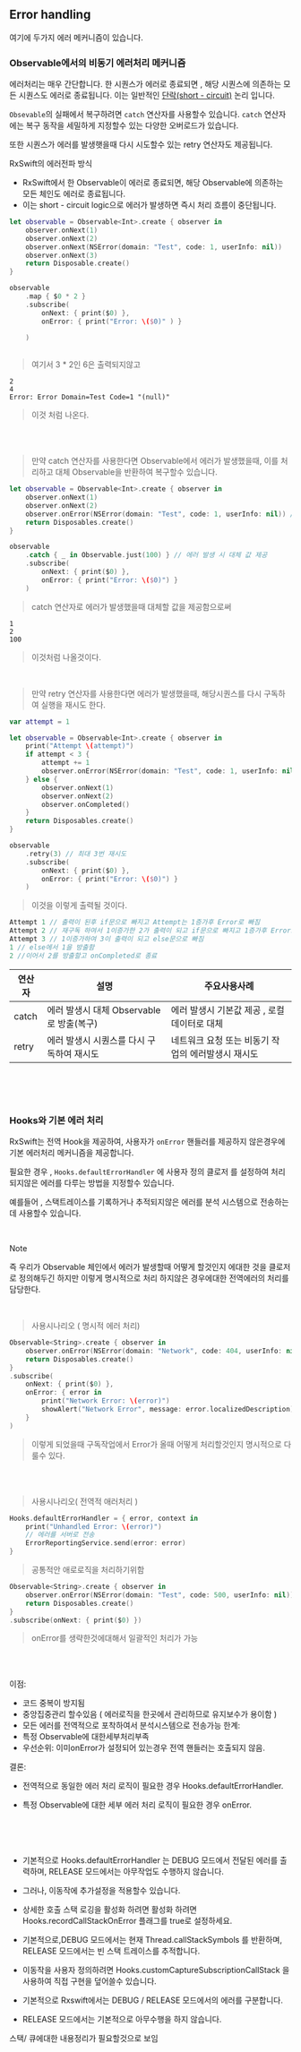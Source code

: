## Error handling

여기에 두가지 에러 메커니즘이 있습니다. 

### Observable에서의 비동기 에러처리 메커니즘

에러처리는 매우 간단합니다.
한 시퀀스가 에러로 종료되면 , 해당 시퀀스에 의존하는 모든 시퀀스도 에러로 종료됩니다.
이는 일반적인 [단락(short - circuit)](https://github.com/Rinkim0515/RxSwift2025/blob/main/Docs/%EC%B6%94%EA%B0%80%20%ED%95%99%EC%8A%B5%EC%9E%90%EB%A3%8C/Short_Circuit_Logic.md) 논리 입니다.

`Obsevable`의 실패에서 복구하려면 `catch` 연산자를 사용할수 있습니다.
`catch` 연산자에는 복구 동작을 세밀하게 지정할수 있는 다양한 오버로드가 있습니다. 

또한 시퀀스가 에러를 발생햇을때 다시 시도할수 있는 retry 연산자도 제공됩니다. 

RxSwift의 에러전파 방식 
-  RxSwift에서 한 Observable이 에러로 종료되면, 해당 Observable에 의존하는 모든 체인도 에러로 종료됩니다. 
- 이는 short - circuit logic으로 에러가 발생하면 즉시 처리 흐름이 중단됩니다.

```swift
let observable = Observable<Int>.create { observer in 
	observer.onNext(1)
	observer.onNext(2)
	observer.onNext(NSError(domain: "Test", code: 1, userInfo: nil))
	observer.onNext(3)
	return Disposable.create()
}

observable
	.map { $0 * 2 }
	.subscribe(
		onNext: { print($0) },
		onError: { print("Error: \($0)" ) }
	
	)
	
```
> 여기서 3 * 2인  6은 출력되지않고
```
2
4
Error: Error Domain=Test Code=1 "(null)"
```
> 이것 처럼 나온다.

</br>
</br>

> 만약 catch 연산자를 사용한다면 Observable에서 에러가 발생했을때, 이를 처리하고 대체 Observable을 반환하여 복구할수 있습니다.
```swift
let observable = Observable<Int>.create { observer in
    observer.onNext(1)
    observer.onNext(2)
    observer.onError(NSError(domain: "Test", code: 1, userInfo: nil)) // 에러 발생
    return Disposables.create()
}

observable
    .catch { _ in Observable.just(100) } // 에러 발생 시 대체 값 제공
    .subscribe(
        onNext: { print($0) },
        onError: { print("Error: \($0)") }
    )
```
> catch 연산자로 에러가 발생했을때 대체할 값을 제공함으로써
```
1
2
100
```
> 이것처럼 나올것이다.

</br>

> 만약 retry 연산자를 사용한다면 에러가 발생했을때, 해당시퀀스를 다시 구독하여 실행을 재시도 한다.
```swift
var attempt = 1

let observable = Observable<Int>.create { observer in
    print("Attempt \(attempt)")
    if attempt < 3 {
        attempt += 1
        observer.onError(NSError(domain: "Test", code: 1, userInfo: nil)) // 에러 발생
    } else {
        observer.onNext(1)
        observer.onNext(2)
        observer.onCompleted()
    }
    return Disposables.create()
}

observable
    .retry(3) // 최대 3번 재시도
    .subscribe(
        onNext: { print($0) },
        onError: { print("Error: \($0)") }
    )
```
> 이것을 이렇게 출력될 것이다.

```swift
Attempt 1 // 출력이 된후 if문으로 빠지고 Attempt는 1증가후 Error로 빠짐 
Attempt 2 // 재구독 하여서 1이증가한 2가 출력이 되고 if문으로 빠지고 1증가후 Error로빠짐 
Attempt 3 // 1이증가하여 3이 출력이 되고 else문으로 빠짐
1 // else에서 1을 방출함
2 //이어서 2를 방출할고 onCompleted로 종료 
```


| 연산자   | 설명                           | 주요사용사례                       |
| ----- | ---------------------------- | ---------------------------- |
| catch | 에러 발생시 대체 Observable로 방출(복구) | 에러 발생시 기본값 제공 , 로컬 데이터로 대체   |
| retry | 에러 발생시 시퀀스를 다시 구독하여 재시도      | 네트워크 요청 또는 비동기 작업의 에러발생시 재시도 |


</br>
</br>
</br>

### Hooks와 기본 에러 처리

RxSwift는 전역 Hook을 제공하여, 사용자가 `onError` 핸들러를 제공하지 않은경우에 기본 에러처리 메커니즘을 제공합니다.

필요한 경우 , `Hooks.defaultErrorHandler`  에 사용자 정의 클로저 를 설정하여 처리되지않은 에러를 다루는 방법을 지정할수 있습니다.

예를들어 , 스택트레이스를 기록하거나 추적되지않은 에러를 분석 시스템으로 전송하는데 사용할수 있습니다. 

</br>

> [!NOTE]
>  즉 우리가 Observable 체인에서 에러가 발생할때 어떻게 할것인지 에대한 것을 클로저로 정의해두긴 하지만  이렇게 명시적으로 처리 하지않은 경우에대한 전역에러의 처리를 담당한다.

</br>


> 사용시나리오 ( 명시적 에러 처리)
```swift
Observable<String>.create { observer in
    observer.onError(NSError(domain: "Network", code: 404, userInfo: nil))
    return Disposables.create()
}
.subscribe(
    onNext: { print($0) },
    onError: { error in
        print("Network Error: \(error)")
        showAlert("Network Error", message: error.localizedDescription)
    }
)
```
> 이렇게 되었을때 구독작업에서 Error가 올때 어떻게 처리할것인지 명시적으로 다룰수 있다. 

</br>
</br>

> 사용시나리오( 전역적 애러처리 )
```swift
Hooks.defaultErrorHandler = { error, context in
    print("Unhandled Error: \(error)")
    // 에러를 서버로 전송
    ErrorReportingService.send(error: error)
}
```
> 공통적안 애로로직을 처리하기위함
```swift
Observable<String>.create { observer in
    observer.onError(NSError(domain: "Test", code: 500, userInfo: nil))
    return Disposables.create()
}
.subscribe(onNext: { print($0) })
```
> onError를 생략한것에대해서 일괄적인 처리가 가능 

</br>
</br>

이점:
- 코드 중복이 방지됨
- 중앙집중관리 할수있음 ( 에러로직을 한곳에서 관리하므로 유지보수가 용이함 )
- 모든 에러를 전역적으로 포착하여서 분석시스템으로 전송가능 
한계: 
- 특정 Observable에 대한세부처리부족 
- 우선순위: 이미onError가 설정되어 있는경우 전역 핸들러는 호출되지 않음.


결론:
- 전역적으로 동일한 에러 처리 로직이 필요한 경우 Hooks.defaultErrorHandler.

-  특정 Observable에 대한 세부 에러 처리 로직이 필요한 경우 onError.

</br>
</br>
</br>

- 기본적으로 Hooks.defaultErrorHandler 는 DEBUG 모드에서 전달된 에러를 출력하며, RELEASE 모드에서는 아무작업도 수행하지 않습니다. 
- 그러나, 이동작에 추가설정을 적용할수 있습니다.
- 상세한 호출 스택 로깅을 활성화 하려면 활성화 하려면 Hooks.recordCallStackOnError 플래그를 true로 설정하세요.


- 기본적으로,DEBUG 모드에서는 현재 Thread.callStackSymbols 를 반환하며, RELEASE 모드에서는 빈 스택 트레이스를 추적합니다.
- 이동작을 사용자 정의하려면 Hooks.customCaptureSubscriptionCallStack 을 사용하여 직접 구현을 덮어쓸수 있습니다.

- 기본적으로 Rxswift에서는 DEBUG / RELEASE 모드에서의 에러를 구분합니다.
- RELEASE 모드에서는 기본적으로 아무수행을 하지 않습니다.

스택/ 큐에대한 내용정리가 필요할것으로 보임 











